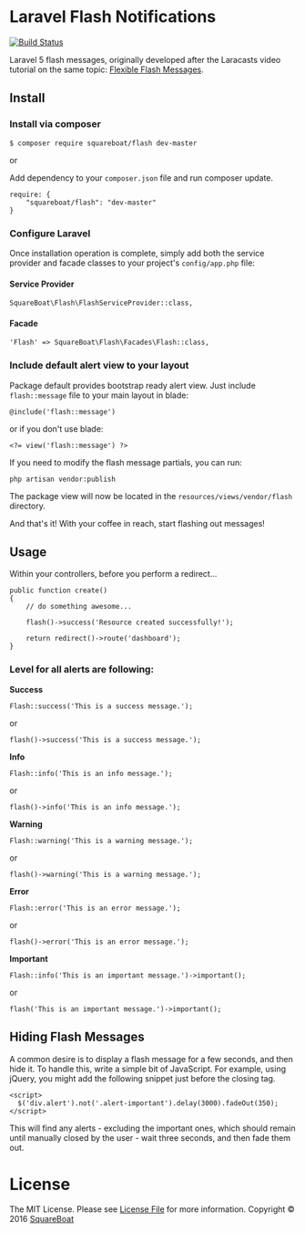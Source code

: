 # Laravel Flash Notifications

[![Build Status](https://travis-ci.org/squareboat/flash.svg?branch=master)](https://travis-ci.org/squareboat/flash)

Laravel 5 flash messages, originally developed after the Laracasts video tutorial on the same topic: [Flexible Flash Messages](https://laracasts.com/lessons/flexible-flash-messages).

## Install

### Install via composer

```
$ composer require squareboat/flash dev-master
```

or

Add dependency to your `composer.json` file and run composer update.

```
require: {
    "squareboat/flash": "dev-master"
}
```

### Configure Laravel

Once installation operation is complete, simply add both the service provider and facade classes to your project's `config/app.php` file:

#### Service Provider
```
SquareBoat\Flash\FlashServiceProvider::class,
```

#### Facade

```
'Flash' => SquareBoat\Flash\Facades\Flash::class,
```

### Include default alert view to your layout

Package default provides bootstrap ready alert view. Just include `flash::message` file to your main layout in blade:

```
@include('flash::message')
```

or if you don't use blade:

```
<?= view('flash::message') ?>
```

If you need to modify the flash message partials, you can run:

```
php artisan vendor:publish
```

The package view will now be located in the `resources/views/vendor/flash` directory.

And that's it! With your coffee in reach, start flashing out messages!

## Usage

Within your controllers, before you perform a redirect...

```
public function create()
{
    // do something awesome...

    flash()->success('Resource created successfully!');

    return redirect()->route('dashboard');
}
```

### Level for all alerts are following:

**Success**
```
Flash::success('This is a success message.');
```
or
```
flash()->success('This is a success message.');
```

**Info**
```
Flash::info('This is an info message.');
```
or
```
flash()->info('This is an info message.');
```

**Warning**
```
Flash::warning('This is a warning message.');
```
or
```
flash()->warning('This is a warning message.');
```

**Error**
```
Flash::error('This is an error message.');
```
or
```
flash()->error('This is an error message.');
```

**Important**
```
Flash::info('This is an important message.')->important();
```
or
```
flash('This is an important message.')->important();
```

## Hiding Flash Messages

A common desire is to display a flash message for a few seconds, and then hide it. To handle this, write a simple bit of JavaScript. For example, using jQuery, you might add the following snippet just before the closing </body> tag.

```
<script>
  $('div.alert').not('.alert-important').delay(3000).fadeOut(350);
</script>
```

This will find any alerts - excluding the important ones, which should remain until manually closed by the user - wait three seconds, and then fade them out.

# License

The MIT License. Please see [License File](LICENSE.md) for more information. Copyright © 2016 [SquareBoat](https://squareboat.com)

